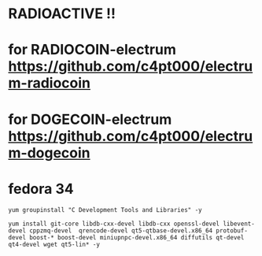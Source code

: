 # RADIOACTIVE !!

# for RADIOCOIN-electrum https://github.com/c4pt000/electrum-radiocoin
# for DOGECOIN-electrum https://github.com/c4pt000/electrum-dogecoin

# fedora 34
```
yum groupinstall "C Development Tools and Libraries" -y

yum install git-core libdb-cxx-devel libdb-cxx openssl-devel libevent-devel cppzmq-devel  qrencode-devel qt5-qtbase-devel.x86_64 protobuf-devel boost-* boost-devel miniupnpc-devel.x86_64 diffutils qt-devel qt4-devel wget qt5-lin* -y
```



